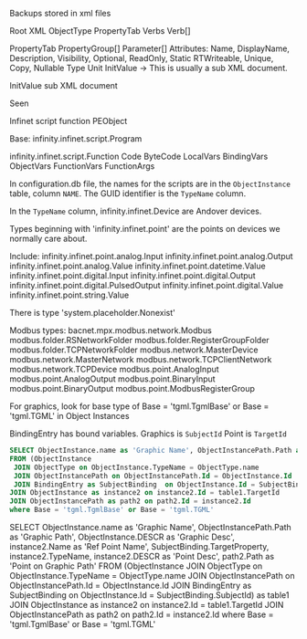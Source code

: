 Backups stored in xml files

Root XML
ObjectType
  PropertyTab
  Verbs
    Verb[]

PropertyTab
  PropertyGroup[]
    Parameter[]  Attributes: Name, DisplayName, Description, Visibility, Optional, ReadOnly, Static RTWriteable, Unique, Copy, Nullable
      Type
      Unit
      InitValue -> This is usually a sub XML document.


InitValue sub XML document

Seen

Infinet script function
PEObject

Base:
  infinity.infinet.script.Program

  infinity.infinet.script.Function
    Code
    ByteCode
    LocalVars
    BindingVars
    ObjectVars
    FunctionVars
    FunctionArgs



In configuration.db file, the names for the scripts are in the `ObjectInstance` table, column `NAME`. The GUID identifier is the `TypeName` column.

In the `TypeName` column, infinity.infinet.Device are Andover devices.

Types beginning with 'infinity.infinet.point' are the points on devices we normally care about.

Include:
infinity.infinet.point.analog.Input
infinity.infinet.point.analog.Output
infinity.infinet.point.analog.Value
infinity.infinet.point.datetime.Value
infinity.infinet.point.digital.Input
infinity.infinet.point.digital.Output
infinity.infinet.point.digital.PulsedOutput
infinity.infinet.point.digital.Value
infinity.infinet.point.string.Value

There is type 'system.placeholder.Nonexist'

Modbus types:
bacnet.mpx.modbus.network.Modbus
modbus.folder.RSNetworkFolder
modbus.folder.RegisterGroupFolder
modbus.folder.TCPNetworkFolder
modbus.network.MasterDevice
modbus.network.MasterNetwork
modbus.network.TCPClientNetwork
modbus.network.TCPDevice
modbus.point.AnalogInput
modbus.point.AnalogOutput
modbus.point.BinaryInput
modbus.point.BinaryOutput
modbus.point.ModbusRegisterGroup


For graphics, look for base type of Base = 'tgml.TgmlBase' or Base = 'tgml.TGML' in Object Instances

BindingEntry has bound variables.
Graphics is `SubjectId`
Point is    `TargetId`

```sql
SELECT ObjectInstance.name as 'Graphic Name', ObjectInstancePath.Path as 'Graphic Path', ObjectInstance.DESCR as 'Graphic Desc', instance2.Name as 'Ref Point Name', SubjectBinding.TargetProperty, instance2.TypeName, instance2.DESCR as 'Point Desc', path2.Path as 'Point on Graphic Path'
FROM (ObjectInstance
 JOIN ObjectType on ObjectInstance.TypeName = ObjectType.name
 JOIN ObjectInstancePath on ObjectInstancePath.Id = ObjectInstance.Id
 JOIN BindingEntry as SubjectBinding  on ObjectInstance.Id = SubjectBinding.SubjectId) as table1
JOIN ObjectInstance as instance2 on instance2.Id = table1.TargetId
JOIN ObjectInstancePath as path2 on path2.Id = instance2.Id
where Base = 'tgml.TgmlBase' or Base = 'tgml.TGML'
```


SELECT ObjectInstance.name as 'Graphic Name', ObjectInstancePath.Path as 'Graphic Path', ObjectInstance.DESCR as 'Graphic Desc', instance2.Name as 'Ref Point Name', SubjectBinding.TargetProperty, instance2.TypeName, instance2.DESCR as 'Point Desc', path2.Path as 'Point on Graphic Path' FROM (ObjectInstance JOIN ObjectType on ObjectInstance.TypeName = ObjectType.name JOIN ObjectInstancePath on ObjectInstancePath.Id = ObjectInstance.Id JOIN BindingEntry as SubjectBinding  on ObjectInstance.Id = SubjectBinding.SubjectId) as table1 JOIN ObjectInstance as instance2 on instance2.Id = table1.TargetId JOIN ObjectInstancePath as path2 on path2.Id = instance2.Id where Base = 'tgml.TgmlBase' or Base = 'tgml.TGML'
